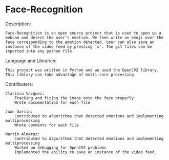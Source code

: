 # Face-Recognition

Description: 
	
	Face-Recognition is an open source project that is used to open up a webcam and detect the user's emotion. We then write an emoji over the face corresponding to the emotion detected. User can also save an instance of the video feed by pressing 's'. The git files can be imported into any python file.

Language and Libraries: 
	
	This project was written in Python and we used the OpenCV2 library. This library can take advantage of multi-core processing.

Contributers:

	Clarissa Vazquez:
		Tracking and fiting the image onto the face properly.
 		Wrote documentation for each file

	Juan Garcia:
		Contributed to algorithms that detected emotions and implementing multiprocessing
		Wrote comments for each file

	Martin Almaraz:
		Contributed to algorithms that detected emotions and implementing multiprocessing
		Worked on debugging for OpenCV2 problems
		Implemented the ability to save an instance of the video feed.
